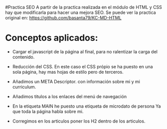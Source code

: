 #Practica SEO
A partir de la practica realizada en el módulo de HTML y CSS hay que modificarla para hacer una mejora SEO.
Se puede ver la practica original en: https://github.com/basanta79/KC-MD-HTML

# Conceptos aplicados:
 - Cargar el javascript de la página al final, para no ralentizar la carga del contenido.
 - Reducción del CSS. En este caso el CSS própio se ha puesto en una sola página, hay mas hojas de estilo pero de terceros.
 - Añadimos un META Descriptor. con información sobre mi y mi curriculum.
 - Añadimos titulos a los enlaces del menú de navegación

 - En la etiqueta MAIN he puesto una etiqueta de microdato de persona Ya que toda la página habla sobre mi.

 - Corregimos en los articulos poner los H2 dentro de los articulos.


 